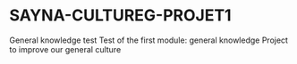 # SAYNA-CULTUREG-PROJET1
General knowledge test
Test of the first module: general knowledge
Project to improve our general culture
